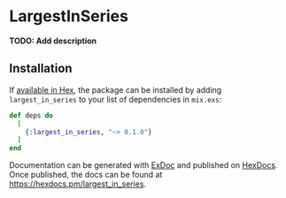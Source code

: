 # LargestInSeries

**TODO: Add description**

## Installation

If [available in Hex](https://hex.pm/docs/publish), the package can be installed
by adding `largest_in_series` to your list of dependencies in `mix.exs`:

```elixir
def deps do
  [
    {:largest_in_series, "~> 0.1.0"}
  ]
end
```

Documentation can be generated with [ExDoc](https://github.com/elixir-lang/ex_doc)
and published on [HexDocs](https://hexdocs.pm). Once published, the docs can
be found at <https://hexdocs.pm/largest_in_series>.

